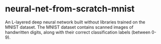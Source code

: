 # neural-net-from-scratch-mnist
An L-layered deep neural network built without libraries trained on the MNIST dataset. The MNIST dataset contains scanned images of handwritten digits, along with their correct classification labels (between 0-9).
